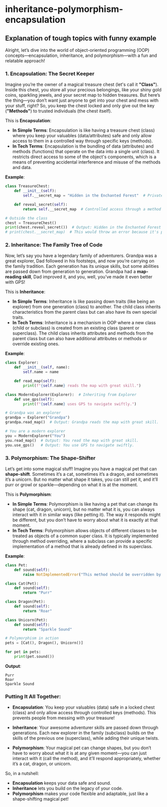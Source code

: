 # inheritance-polymorphism-encapsulation
## Explanation of tough topics with funny example
Alright, let’s dive into the world of object-oriented programming (OOP) concepts—encapsulation, inheritance, and polymorphism—with a fun and relatable approach!

### 1. **Encapsulation: The Secret Keeper**

Imagine you’re the owner of a magical treasure chest (let's call it **"Class"**). Inside this chest, you store all your precious belongings, like your shiny gold coins, sparkling jewels, and your secret map to hidden treasures. But here’s the thing—you don’t want just anyone to get into your chest and mess with your stuff, right? So, you keep the chest locked and only give out the key (**"Methods"**) to trusted individuals (the chest itself).

This is **Encapsulation**: 
- **In Simple Terms**: Encapsulation is like having a treasure chest (class) where you keep your valuables (data/attributes) safe and only allow access to them in a controlled way through specific keys (methods).
- **In Tech Terms**: Encapsulation is the bundling of data (attributes) and methods (functions) that operate on the data into a single unit (class). It restricts direct access to some of the object's components, which is a means of preventing accidental interference and misuse of the methods and data.

**Example**:
```python
class TreasureChest:
    def __init__(self):
        self.__secret_map = "Hidden in the Enchanted Forest"  # Private attribute

    def reveal_secret(self):
        return self.__secret_map  # Controlled access through a method

# Outside the class
chest = TreasureChest()
print(chest.reveal_secret())  # Output: Hidden in the Enchanted Forest
# print(chest.__secret_map)  # This would throw an error because it's private!
```

### 2. **Inheritance: The Family Tree of Code**

Now, let’s say you have a legendary family of adventurers. Grandpa was a great explorer, Dad followed in his footsteps, and now you’re carrying on the family tradition. Each generation has its unique skills, but some abilities are passed down from generation to generation. Grandpa had a **map-reading skill**, Dad improved it, and you, well, you’ve made it even better with GPS!

This is **Inheritance**:
- **In Simple Terms**: Inheritance is like passing down traits (like being an explorer) from one generation (class) to another. The child class inherits characteristics from the parent class but can also have its own special traits.
- **In Tech Terms**: Inheritance is a mechanism in OOP where a new class (child or subclass) is created from an existing class (parent or superclass). The child class inherits attributes and methods from the parent class but can also have additional attributes or methods or override existing ones.

**Example**:
```python
class Explorer:
    def __init__(self, name):
        self.name = name

    def read_map(self):
        print(f"{self.name} reads the map with great skill.")

class ModernExplorer(Explorer):  # Inheriting from Explorer
    def use_gps(self):
        print(f"{self.name} uses GPS to navigate swiftly.")

# Grandpa was an explorer
grandpa = Explorer("Grandpa")
grandpa.read_map()  # Output: Grandpa reads the map with great skill.

# You are a modern explorer
you = ModernExplorer("You")
you.read_map()  # Output: You read the map with great skill.
you.use_gps()   # Output: You use GPS to navigate swiftly.
```

### 3. **Polymorphism: The Shape-Shifter**

Let’s get into some magical stuff! Imagine you have a magical pet that can **shape-shift**. Sometimes it’s a cat, sometimes it’s a dragon, and sometimes it’s a unicorn. But no matter what shape it takes, you can still pet it, and it’ll purr or growl or sparkle—depending on what it is at the moment.

This is **Polymorphism**:
- **In Simple Terms**: Polymorphism is like having a pet that can change its shape (cat, dragon, unicorn), but no matter what it is, you can always interact with it in similar ways (like petting it). The way it responds might be different, but you don’t have to worry about what it is exactly at that moment.
- **In Tech Terms**: Polymorphism allows objects of different classes to be treated as objects of a common super class. It is typically implemented through method overriding, where a subclass can provide a specific implementation of a method that is already defined in its superclass.

**Example**:
```python
class Pet:
    def sound(self):
        raise NotImplementedError("This method should be overridden by subclasses")

class Cat(Pet):
    def sound(self):
        return "Purr"

class Dragon(Pet):
    def sound(self):
        return "Roar"

class Unicorn(Pet):
    def sound(self):
        return "Sparkle Sound"

# Polymorphism in action
pets = [Cat(), Dragon(), Unicorn()]

for pet in pets:
    print(pet.sound())
```
**Output**:
```
Purr
Roar
Sparkle Sound
```

### Putting It All Together:

- **Encapsulation**: You keep your valuables (data) safe in a locked chest (class) and only allow access through controlled keys (methods). This prevents people from messing with your treasure!
  
- **Inheritance**: Your awesome adventurer skills are passed down through generations. Each new explorer in the family (subclass) builds on the skills of the previous one (superclass), while adding their unique twists.

- **Polymorphism**: Your magical pet can change shapes, but you don’t have to worry about what it is at any given moment—you can just interact with it (call the method), and it’ll respond appropriately, whether it’s a cat, dragon, or unicorn.

So, in a nutshell:
- **Encapsulation** keeps your data safe and sound.
- **Inheritance** lets you build on the legacy of your code.
- **Polymorphism** makes your code flexible and adaptable, just like a shape-shifting magical pet!
